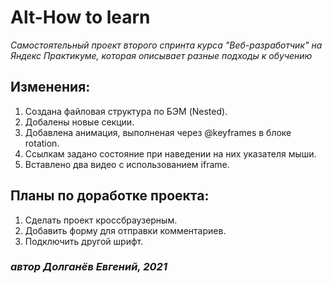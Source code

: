 # Alt-How to learn 
*Самостоятельный проект второго спринта курса "Веб-разработчик" на Яндекс Практикуме, которая описывает разные подходы к обучению*

## Изменения:
1. Создана файловая структура по БЭМ (Nested).
2. Добалены новые секции.
3. Добавлена анимация, выполненая через @keyframes в блоке rotation.
4. Ссылкам задано состояние при наведении на них указателя мыши.
5. Вставлено два видео с использованием iframe.

## Планы по доработке проекта:
1. Сделать проект кроссбраузерным.
2. Добавить форму для отправки комментариев.
3. Подключить другой шрифт.

### _автор Долганёв Евгений, 2021_



